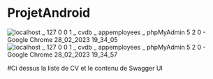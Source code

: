 # ProjetAndroid
![localhost _ 127 0 0 1 _ cvdb _ appemployees _ phpMyAdmin 5 2 0 - Google Chrome 28_02_2023 19_34_05](https://user-images.githubusercontent.com/124704483/222695961-b5e0cf63-36cf-43b3-902f-19041ba25254.png)
![localhost _ 127 0 0 1 _ cvdb _ appemployees _ phpMyAdmin 5 2 0 - Google Chrome 28_02_2023 19_34_57](https://user-images.githubusercontent.com/124704483/222695999-1e6742be-e300-44d6-8866-3396830772b6.png)

#Ci dessus la liste de CV et le contenu de Swagger UI 
